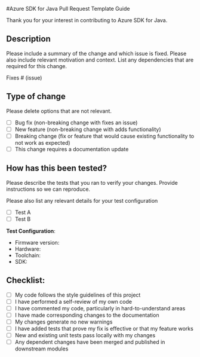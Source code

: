 #Azure SDK for Java Pull Request Template Guide

Thank you for your interest in contributing to Azure SDK for Java.

## Description
Please include a summary of the change and which issue is fixed. Please also include relevant motivation and context. List any dependencies that are required for this change.


Fixes # (issue)

## Type of change

Please delete options that are not relevant.

- [ ] Bug fix (non-breaking change with fixes an issue)
- [ ] New feature (non-breaking change with adds functionality)
- [ ] Breaking change (fix or feature that would cause existing functionality to not work as expected) 
- [ ] This change requires a documentation update

## How has this been tested?

Please describe the tests that you ran to verify your changes. Provide instructions so we can reproduce. 

Please also list any relevant details for your test configuration

- [ ] Test A
- [ ] Test B

**Test Configuration**:
* Firmware version:
* Hardware:
* Toolchain:
* SDK:

## Checklist:

- [ ] My code follows the style guidelines of this project
- [ ] I have performed a self-review of my own code
- [ ] I have commented my code, particularly in hard-to-understand areas
- [ ] I have made corresponding changes to the documentation
- [ ] My changes generate no new warnings
- [ ] I have added tests that prove my fix is effective or that my feature works
- [ ] New and existing unit tests pass locally with my changes
- [ ] Any dependent changes have been merged and published in downstream modules
